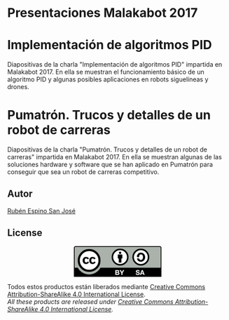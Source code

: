 # Presentaciones Malakabot 2017
# Implementación de algoritmos PID
Diapositivas de la charla "Implementación de algoritmos PID" impartida en Malakabot 2017. En ella se muestran el funcionamiento básico de un algoritmo PID y algunas posibles aplicaciones en robots siguelíneas y drones.

# Pumatrón. Trucos y detalles de un robot de carreras
Diapositivas de la charla "Pumatrón. Trucos y detalles de un robot de carreras" impartida en Malakabot 2017. En ella se muestran algunas de las soluciones hardware y software que se han aplicado en Pumatrón para conseguir que sea un robot de carreras competitivo.

## Autor
[Rubén Espino San José](https://github.com/Resaj)

## License
<p align="center">
<img src="../license/by-sa.png" align = "center">
</p>

Todos estos productos están liberados mediante [Creative Commons Attribution-ShareAlike 4.0 International License](http://creativecommons.org/licenses/by-sa/4.0/).  
_All these products are released under [Creative Commons Attribution-ShareAlike 4.0 International License](http://creativecommons.org/licenses/by-sa/4.0/)._
